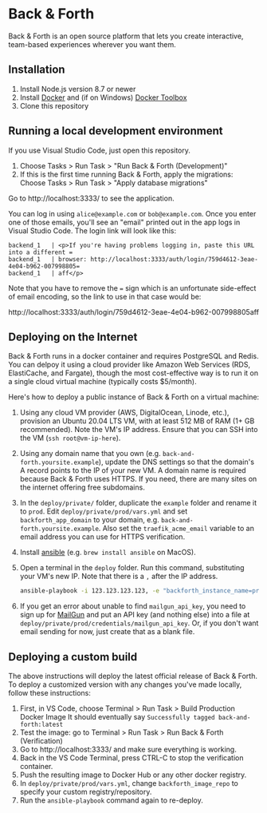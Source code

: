 Back & Forth
============

Back & Forth is an open source platform that lets you create interactive,
team-based experiences wherever you want them.

Installation
------------

1. Install Node.js version 8.7 or newer
1. Install [Docker](https://www.docker.com/) and (if on Windows) [Docker Toolbox](https://docs.docker.com/toolbox/toolbox_install_windows/)
1. Clone this repository

Running a local development environment
---------------------------------------

If you use Visual Studio Code, just open this repository.

1. Choose Tasks > Run Task > "Run Back & Forth (Development)"
1. If this is the first time running Back & Forth, apply the migrations: Choose
   Tasks > Run Task > "Apply database migrations"

Go to http://localhost:3333/ to see the application.

You can log in using `alice@example.com` or `bob@example.com`. Once you enter
one of those emails, you'll see an "email" printed out in the app logs in Visual
Studio Code. The login link will look like this:

```
backend_1   | <p>If you're having problems logging in, paste this URL into a different =
backend_1   | browser: http://localhost:3333/auth/login/759d4612-3eae-4e04-b962-007998805=
backend_1   | aff</p>
```

Note that you have to remove the `=` sign which is an unfortunate side-effect of
email encoding, so the link to use in that case would be:

http://localhost:3333/auth/login/759d4612-3eae-4e04-b962-007998805aff

Deploying on the Internet
-------------------------

Back & Forth runs in a docker container and requires PostgreSQL and Redis. You
can delpoy it using a cloud provider like Amazon Web Services (RDS, ElastiCache,
and Fargate), though the most cost-effective way is to run it on a single cloud
virtual machine (typically costs $5/month).

Here's how to deploy a public instance of Back & Forth on a virtual machine:

1. Using any cloud VM provider (AWS, DigitalOcean, Linode, etc.), provision an
   Ubuntu 20.04 LTS VM, with at least 512 MB of RAM (1+ GB recommended).
   Note the VM's IP address.
   Ensure that you can SSH into the VM (`ssh root@vm-ip-here`).
1. Using any domain name that you own (e.g. `back-and-forth.yoursite.example`),
   update the DNS settings so that the domain's A record points to the IP of your
   new VM. A domain name is required because Back & Forth uses HTTPS. If you need,
   there are many sites on the internet offering free subdomains.

1. In the `deploy/private/` folder, duplicate the `example` folder and rename it
   to `prod`. Edit `deploy/private/prod/vars.yml` and set `backforth_app_domain`
   to your domain, e.g. `back-and-forth.yoursite.example`. Also set the
   `traefik_acme_email` variable to an email address you can use for HTTPS
   verification.
1. Install [ansible](https://docs.ansible.com/ansible/latest/installation_guide/intro_installation.html)
   (e.g. `brew install ansible` on MacOS).
1. Open a terminal in the `deploy` folder. Run this command, substituting your
   VM's new IP. Note that there is a `,` after the IP address.

   ```sh
   ansible-playbook -i 123.123.123.123, -e "backforth_instance_name=prod" playbook.yml
   ```
1. If you get an error about unable to find `mailgun_api_key`, you need to sign
   up for [MailGun](https://www.mailgun.com/) and put an API key (and nothing
   else) into a file at `deploy/private/prod/credentials/mailgun_api_key`. Or,
   if you don't want email sending for now, just create that as a blank file.

Deploying a custom build
------------------------

The above instructions will deploy the latest official release of Back & Forth.
To deploy a customized version with any changes you've made locally, follow
these instructions:

1. First, in VS Code, choose Terminal > Run Task > Build Production Docker Image
   It should eventually say `Successfully tagged back-and-forth:latest`
1. Test the image: go to Terminal > Run Task > Run Back & Forth (Verification)
1. Go to http://localhost:3333/ and make sure everything is working.
1. Back in the VS Code Terminal, press CTRL-C to stop the verification container.
1. Push the resulting image to Docker Hub or any other docker registry.
1. In `deploy/private/prod/vars.yml`, change `backforth_image_repo` to specify
   your custom registry/repository.
1. Run the `ansible-playbook` command again to re-deploy.
